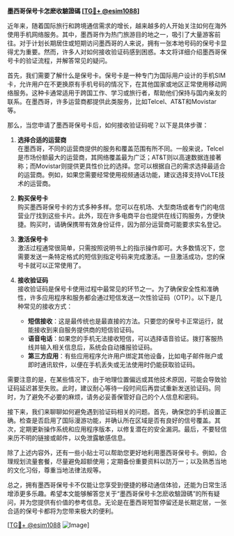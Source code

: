 **墨西哥保号卡怎麽收驗證碼 [[TG💪+ @esim1088](https://t.me/s/esim1088)]**

近年来，随着国际旅行和跨境通信需求的增长，越来越多的人开始关注如何在海外使用手机网络服务。其中，墨西哥作为热门旅游目的地之一，吸引了大量游客前往。对于计划长期居住或短期访问墨西哥的人来说，拥有一张本地号码的保号卡显得尤为重要。然而，许多人对如何接收验证码感到困惑。本文将详细介绍墨西哥保号卡的验证流程，并解答常见的疑问。

首先，我们需要了解什么是保号卡。保号卡是一种专门为国际用户设计的手机SIM卡，允许用户在不更换原有手机号码的情况下，在其他国家或地区正常使用移动网络服务。这种卡通常适用于跨国工作、学习或旅行者，帮助他们保持与国内亲友的联系。在墨西哥，许多运营商都提供此类服务，比如Telcel、AT&T和Movistar等。

那么，当您申请了墨西哥保号卡后，如何接收验证码呢？以下是具体步骤：

1. **选择合适的运营商**  
   在墨西哥，不同的运营商提供的服务和覆盖范围有所不同。一般来说，Telcel是市场份额最大的运营商，其网络覆盖最为广泛；AT&T则以高速数据连接著称；而Movistar则提供更具性价比的选择。您可以根据自己的需求选择最适合的运营商。例如，如果您需要经常使用视频通话功能，建议选择支持VoLTE技术的运营商。

2. **购买保号卡**  
   购买墨西哥保号卡的方式多种多样。您可以在机场、大型商场或者专门的电信营业厅找到这些卡片。此外，现在许多电商平台也提供在线订购服务，方便快捷。购买时，请确保携带有效身份证件，因为部分运营商可能要求实名登记。

3. **激活保号卡**  
   激活过程通常很简单，只需按照说明书上的指示操作即可。大多数情况下，您需要发送一条特定格式的短信到指定号码来完成激活。一旦激活成功，您的保号卡就可以正常使用了。

4. **接收验证码**  
   接收验证码是保号卡使用过程中最常见的环节之一。为了确保安全性和准确性，许多应用程序和服务都会通过短信发送一次性验证码（OTP）。以下是几种常见的接收方式：
   
   - **短信接收**：这是最传统也是最直接的方法。只要您的保号卡正常运行，就能接收到来自服务提供商的短信验证码。
   - **语音电话**：如果您的手机无法接收短信，可以选择语音验证。拨打客服热线并输入相关信息后，系统会自动播报验证码。
   - **第三方应用**：有些应用程序允许用户绑定其他设备，比如电子邮件账户或即时通讯软件，以便在手机丢失或无法使用时仍能获取验证码。

需要注意的是，在某些情况下，由于地理位置偏远或其他技术原因，可能会导致验证码延迟甚至失败。此时，建议耐心等待一段时间后再尝试重新发送验证码。同时，为了避免不必要的麻烦，请务必妥善保管好自己的个人信息和密码。

接下来，我们来聊聊如何避免遇到验证码相关的问题。首先，确保您的手机设置正确。检查是否启用了国际漫游功能，并确认所在区域是否有良好的信号覆盖。其次，定期更新操作系统和应用程序版本，以修复潜在的安全漏洞。最后，不要轻信来历不明的链接或邮件，以免泄露敏感信息。

除了上述内容外，还有一些小贴士可以帮助您更好地利用墨西哥保号卡。例如，合理规划流量套餐，尽量避免超额使用；定期备份重要资料以防万一；以及熟悉当地的文化习俗，尊重当地法律法规等。

总之，拥有墨西哥保号卡不仅能让您享受到便捷的移动通信体验，还能为日常生活增添更多乐趣。希望本文能够解答您关于“墨西哥保号卡怎麽收驗證碼”的所有疑问，并为您提供有价值的参考信息。无论是在墨西哥短暂停留还是长期定居，一张合适的保号卡都将为您带来极大的便利。

[[TG💪+ @esim1088](https://t.me/s/esim1088) ![Image](https://i.postimg.cc/4NQfJmqS/Snipaste-2025-05-13-00-14-12.png)]